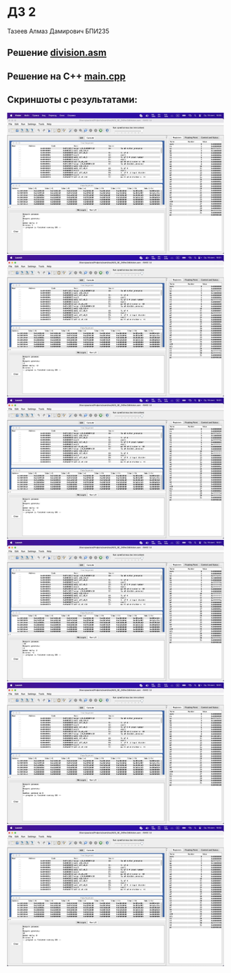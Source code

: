 # ДЗ 2
Тазеев Алмаз Дамирович БПИ235

## Решение [division.asm](division.asm)

## Решение на C++ [main.cpp](./cppSolution/main.cpp)

## Скриншоты с результатами:
![](assets/1.png)
![](assets/2.png)
![](assets/3.png)
![](assets/4.png)
![](assets/5.png)
![](assets/6.png)
